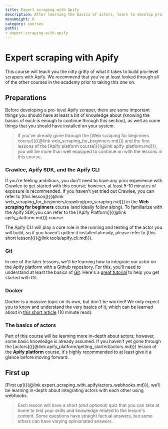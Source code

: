 ```yaml
---
title: Expert scraping with Apify
description: After learning the basics of actors, learn to develop pro-level scrapers on the Apify platform with this advanced course.
menuWeight: 6
category: courses
paths:
- expert-scraping-with-apify
---
```


# [](#expert-scraping) Expert scraping with Apify

This course will teach you the nitty gritty of what it takes to build pro-level scrapers with Apify. We recommend that you've at least looked through all of the other courses in the academy prior to taking this one on.

## [](#preparations) Preparations

Before developing a pro-level Apify scraper, there are some important things you should have at least a bit of knowledge about (knowing the basics of each is enough to continue through this section), as well as some things that you should have installed on your system.

> If you've already gone through the [Web scraping for beginners course]({{@link web_scraping_for_beginners.md}}) and the first lessons of the [Apify platform course]({{@link apify_platform.md}}), you will be more than well equipped to continue on with the lessons in this course.

<!-- ### [](#puppeteer-playwright) Puppeteer/Playwright

[Puppeteer](https://pptr.dev/) is a library for running and controlling a [headless browser]({{@link web_scraping_for_beginners/crawling/headless_browser.md}}) in Node.js, and was developed at Google. The team working on it was hired by Microsoft to work on the [Playwright](https://playwright.dev/) project; therefore, many parallels can be seen between both the `puppeteer` and `playwright` packages. Proficiency in at least one of these will be good enough. -->

### [](#crawlee-apify-sdk-and-cli) Crawlee, Apify SDK, and the Apify CLI

If you're feeling ambitious, you don't need to have any prior experience with Crawlee to get started with this course; however, at least 5-10 minutes of exposure is recommended. If you haven't yet tried out Crawlee, you can refer to [this lesson]({{@link web_scraping_for_beginners/crawling/pro_scraping.md}}) in the **Web scraping for beginners** course (and ideally follow along). To familiarize with the Apify SDK,you can refer to the [Apify Platform]({{@link apify_platform.md}}) course.

The Apify CLI will play a core role in the running and testing of the actor you will build, so if you haven't gotten it installed already, please refer to [this short lesson]({{@link tools/apify_cli.md}}).

### [](#git) Git

In one of the later lessons, we'll be learning how to integrate our actor on the Apify platform with a Github repository. For this, you'll need to understand at least the basics of [Git](https://git-scm.com/docs). Here's a [great tutorial](https://product.hubspot.com/blog/git-and-github-tutorial-for-beginners) to help you get started with Git.

### [](#docker) Docker

Docker is a massive topic on its own, but don't be worried! We only expect you to know and understand the very basics of it, which can be learned about in [this short article](https://docs.docker.com/get-started/overview/) (10 minute read).

### [](#actor-basics) The basics of actors

Part of this course will be learning more in-depth about actors; however, some basic knowledge is already assumed. If you haven't yet gone through the [actors]({{@link apify_platform/getting_started/actors.md}}) lesson of the **Apify platform** course, it's highly recommended to at least give it a glance before moving forward.

## [](#first) First up

[First up]({{@link expert_scraping_with_apify/actors_webhooks.md}}), we'll be learning in-depth about integrating actors with each other using webhooks.

> Each lesson will have a short _(and optional)_ quiz that you can take at home to test your skills and knowledge related to the lesson's content. Some questions have straight factual answers, but some others can have varying opinionated answers.
